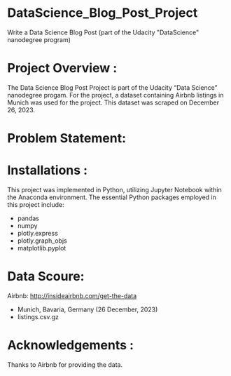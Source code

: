 # DataScience_Blog_Post_Project
Write a Data Science Blog Post (part of the Udacity "DataScience" nanodegree program)

# Project Overview :
The Data Science Blog Post Project is part of the Udacity “Data Science” nanodegree progam. 
For the project, a dataset containing Airbnb listings in Munich was used for the project.
This dataset was scraped on December 26, 2023.


# Problem Statement:

# Installations :
This project was implemented in Python, utilizing Jupyter Notebook within the Anaconda environment. The essential Python packages employed in this project include:

- pandas
- numpy
- plotly.express
- plotly.graph_objs
- matplotlib.pyplot

# Data Scoure:
Airbnb: http://insideairbnb.com/get-the-data
- Munich, Bavaria, Germany (26 December, 2023)
- listings.csv.gz

# Acknowledgements :
Thanks to Airbnb for providing the data.
